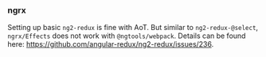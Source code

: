 ### ngrx

Setting up basic `ng2-redux` is fine with AoT. But similar to `ng2-redux-@select`, `ngrx/Effects` does not work with `@ngtools/webpack`. Details can be found here: https://github.com/angular-redux/ng2-redux/issues/236.
